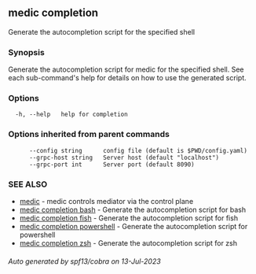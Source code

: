 ## medic completion

Generate the autocompletion script for the specified shell

### Synopsis

Generate the autocompletion script for medic for the specified shell.
See each sub-command's help for details on how to use the generated script.


### Options

```
  -h, --help   help for completion
```

### Options inherited from parent commands

```
      --config string      config file (default is $PWD/config.yaml)
      --grpc-host string   Server host (default "localhost")
      --grpc-port int      Server port (default 8090)
```

### SEE ALSO

* [medic](medic.md)	 - medic controls mediator via the control plane
* [medic completion bash](medic_completion_bash.md)	 - Generate the autocompletion script for bash
* [medic completion fish](medic_completion_fish.md)	 - Generate the autocompletion script for fish
* [medic completion powershell](medic_completion_powershell.md)	 - Generate the autocompletion script for powershell
* [medic completion zsh](medic_completion_zsh.md)	 - Generate the autocompletion script for zsh

###### Auto generated by spf13/cobra on 13-Jul-2023
